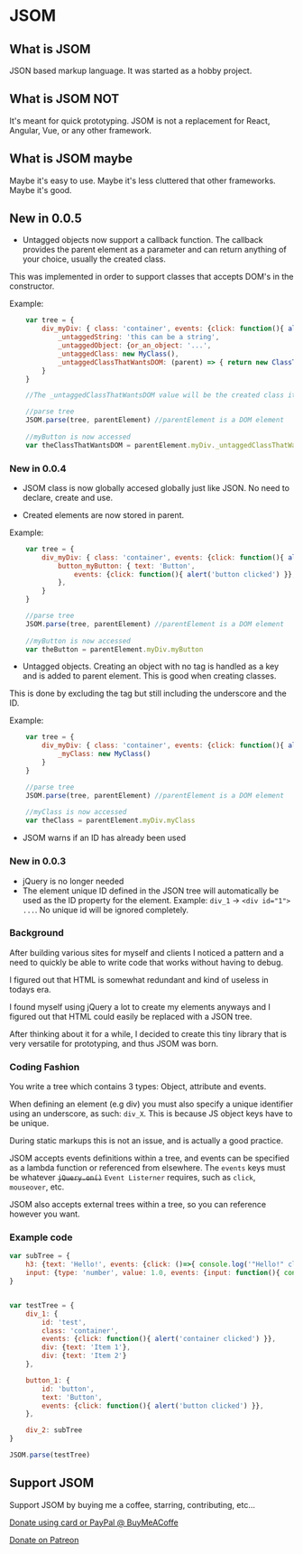 # JSOM

## What is JSOM
JSON based markup language.
It was started as a hobby project.

## What is JSOM NOT
It's meant for quick prototyping.
JSOM is not a replacement for React, Angular, Vue, or any other framework.

## What is JSOM maybe
Maybe it's easy to use. Maybe it's less cluttered that other frameworks. Maybe it's good.

## New in 0.0.5

- Untagged objects now support a callback function. The callback provides the parent element as a parameter
and can return anything of your choice, usually the created class.

This was implemented in order to support classes that accepts DOM's in the constructor.

Example: 
```js
    var tree = {
        div_myDiv: { class: 'container', events: {click: function(){ alert('container clicked') }},
            _untaggedString: 'this can be a string',
            _untaggedObject: {or_an_object: '...',
            _untaggedClass: new MyClass(),
            _untaggedClassThatWantsDOM: (parent) => { return new ClassThatWantsDOM({owner: parent}) }
        }
    }

    //The _untaggedClassThatWantsDOM value will be the created class itself... or anything that you intentionally return.

    //parse tree
    JSOM.parse(tree, parentElement) //parentElement is a DOM element
    
    //myButton is now accessed
    var theClassThatWantsDOM = parentElement.myDiv._untaggedClassThatWantsDOM
```

### New in 0.0.4
- JSOM class is now globally accesed globally just like JSON. No need to declare, create and use.

- Created elements are now stored in parent.

Example:
```js
    var tree = {
        div_myDiv: { class: 'container', events: {click: function(){ alert('container clicked') }},
            button_myButton: { text: 'Button',
                events: {click: function(){ alert('button clicked') }},
            },
        }
    }

    //parse tree
    JSOM.parse(tree, parentElement) //parentElement is a DOM element
    
    //myButton is now accessed
    var theButton = parentElement.myDiv.myButton
```

- Untagged objects. Creating an object with no tag is handled as a key and is added to parent element. This is good when creating classes.

This is done by excluding the tag but still including the underscore and the ID.

Example:
```js
    var tree = {
        div_myDiv: { class: 'container', events: {click: function(){ alert('container clicked') }},
            _myClass: new MyClass()
        }
    }

    //parse tree
    JSOM.parse(tree, parentElement) //parentElement is a DOM element
    
    //myClass is now accessed
    var theClass = parentElement.myDiv.myClass
```

- JSOM warns if an ID has already been used

### New in 0.0.3

- jQuery is no longer needed
- The element unique ID defined in the JSON tree will automatically be used as the ID property for the element.
Example: `div_1` -> `<div id="1"> ...`. No unique id will be ignored completely.

### Background

After building various sites for myself and clients I noticed a pattern and a need to quickly be able to write code that works
without having to debug.

I figured out that HTML is somewhat redundant and kind of useless in todays era.

I found myself using jQuery a lot to create my elements anyways and I figured out that HTML could easily be replaced with a JSON tree.

After thinking about it for a while, I decided to create this tiny library that is very versatile for prototyping, and thus JSOM was born.

### Coding Fashion

You write a tree which contains 3 types: Object, attribute and events.

When defining an element (e.g div) you must also specify a unique identifier using an underscore, as such: `div_X`.
This is because JS object keys have to be unique.

During static markups this is not an issue, and is actually a good practice.

JSOM accepts events definitions within a tree, and events can be specified as a lambda function or referenced from elsewhere.
The `events` keys must be whatever ~~`jQuery.on()`~~ `Event Listerner` requires, such as `click`, `mouseover`, etc.

JSOM also accepts external trees within a tree, so you can reference however you want.


### Example code

```js
var subTree = {
    h3: {text: 'Hello!', events: {click: ()=>{ console.log('"Hello!" clicked') }}},
    input: {type: 'number', value: 1.0, events: {input: function(){ console.log(this.val()) }}}
}


var testTree = {
    div_1: {
        id: 'test',
        class: 'container',
        events: {click: function(){ alert('container clicked') }},
        div: {text: 'Item 1'},
        div: {text: 'Item 2'} 
    },

    button_1: {
        id: 'button',
        text: 'Button',
        events: {click: function(){ alert('button clicked') }},
    },

    div_2: subTree
}

JSOM.parse(testTree)
```


## Support JSOM

Support JSOM by buying me a coffee, starring, contributing, etc...

[Donate using card or PayPal @ BuyMeACoffe](https://www.buymeacoffee.com/splitter)

[Donate on Patreon](https://www.patreon.com/splitter_ai)
